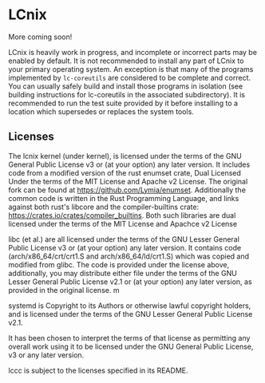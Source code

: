 # LCnix

More coming soon!

LCnix is heavily work in progress, and incomplete or incorrect parts may be enabled by default. 
 It is not recommended to install any part of LCnix to your primary operating system.
An exception is that many of the programs implemented by `lc-coreutils`
 are considered to be complete and correct. 
 You can usually safely build and install those programs in isolation (see building instructions for lc-coreutils in the associated subdirectory).
 It is recommended to run the test suite provided by it before installing to a location which supersedes or replaces the system tools. 

## Licenses

The lcnix kernel (under kernel),
 is licensed under the terms of the GNU General Public License v3
  or (at your option) any later version.
 It includes code from a modified version of the rust enumset crate,
 Dual Licensed Under the terms of the MIT License and Apache v2 License.
 The original fork can be found at <https://github.com/Lymia/enumset>. 
 Additionally the common code is written in the Rust Programming Language,
  and links against both rust's libcore and the compiler-builtins crate:
  <https://crates.io/crates/compiler_builtins>. 
  Both such libraries are dual licensed under the terms of the MIT License and Apachce v2 License

 libc (et al.)
  are all licensed under the terms of the GNU Lesser General Public License v3
  or (at your option) any later version.
  It contains code (arch/x86_64/crt/crt1.S and arch/x86_64/ld/crt1.S) which was copied
   and modified from glibc. The code is provided under the license above,
   additionally, you may distribute either file under the terms of the GNU Lesser General Public License v2.1 
   or (at your option) any later version, as provided in the original license. m
  
  systemd is Copyright to its Authors or otherwise lawful copyright holders,
   and is licensed under the terms of the GNU Lesser General Public License v2.1.
   
  It has been chosen to interpret the terms of that license as permitting
  any overall work using it to be licensed under the GNU General Public License, v3
  or any later version.
  
  lccc is subject to the licenses specified in its README. 